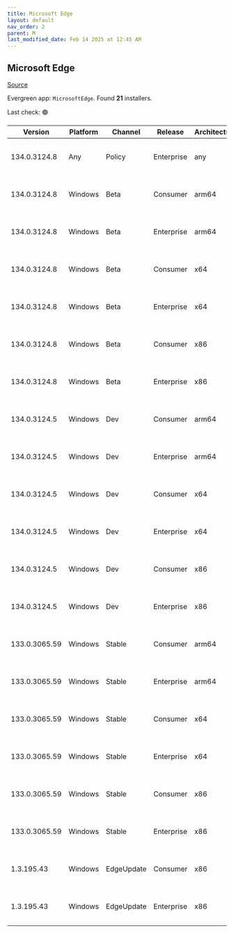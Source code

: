 ```yaml
---
title: Microsoft Edge
layout: default
nav_order: 2
parent: M
last_modified_date: Feb 14 2025 at 12:45 AM
---
```


## Microsoft Edge

[Source](https://www.microsoft.com/edge)

Evergreen app: `MicrosoftEdge`. Found **21** installers.

Last check: 🟢

| Version       | Platform | Channel    | Release    | Architecture | Hash                                                             | URI                                                                                                                                                                                                                                                                                                                      |
| ------------- | -------- | ---------- | ---------- | ------------ | ---------------------------------------------------------------- | ------------------------------------------------------------------------------------------------------------------------------------------------------------------------------------------------------------------------------------------------------------------------------------------------------------------------ |
| 134.0.3124.8  | Any      | Policy     | Enterprise | any          | D7A861186137D93E343CAAA54DFA16BC5AFE2CFA6F0497BD9007492147399255 | [https://msedge.sf.dl.delivery.mp.microsoft.com/filestreamingservice/files/7bb2d3f2-f8ce-4095-91f1-ccc5bc21feb4/MicrosoftEdgePolicyTemplates.cab](https://msedge.sf.dl.delivery.mp.microsoft.com/filestreamingservice/files/7bb2d3f2-f8ce-4095-91f1-ccc5bc21feb4/MicrosoftEdgePolicyTemplates.cab)                       |
| 134.0.3124.8  | Windows  | Beta       | Consumer   | arm64        | 2C7978D9D090799BED21107EFFCA1112BF4798A02AF2AC34984F2FD9FB8B1C50 | [https://msedge.sf.dl.delivery.mp.microsoft.com/filestreamingservice/files/4250a258-ac3e-4262-9959-60ade9ad7527/MicrosoftEdgeBetaEnterpriseARM64.msi](https://msedge.sf.dl.delivery.mp.microsoft.com/filestreamingservice/files/4250a258-ac3e-4262-9959-60ade9ad7527/MicrosoftEdgeBetaEnterpriseARM64.msi)               |
| 134.0.3124.8  | Windows  | Beta       | Enterprise | arm64        | 2C7978D9D090799BED21107EFFCA1112BF4798A02AF2AC34984F2FD9FB8B1C50 | [https://msedge.sf.dl.delivery.mp.microsoft.com/filestreamingservice/files/4250a258-ac3e-4262-9959-60ade9ad7527/MicrosoftEdgeBetaEnterpriseARM64.msi](https://msedge.sf.dl.delivery.mp.microsoft.com/filestreamingservice/files/4250a258-ac3e-4262-9959-60ade9ad7527/MicrosoftEdgeBetaEnterpriseARM64.msi)               |
| 134.0.3124.8  | Windows  | Beta       | Consumer   | x64          | 9EC1F9358BCC9452AF33A7495310795751A4F5F451C1EDCE7154574CED5636BC | [https://msedge.sf.dl.delivery.mp.microsoft.com/filestreamingservice/files/11ef0f36-8716-4cff-b5b0-6ea033599109/MicrosoftEdgeBetaEnterpriseX64.msi](https://msedge.sf.dl.delivery.mp.microsoft.com/filestreamingservice/files/11ef0f36-8716-4cff-b5b0-6ea033599109/MicrosoftEdgeBetaEnterpriseX64.msi)                   |
| 134.0.3124.8  | Windows  | Beta       | Enterprise | x64          | 9EC1F9358BCC9452AF33A7495310795751A4F5F451C1EDCE7154574CED5636BC | [https://msedge.sf.dl.delivery.mp.microsoft.com/filestreamingservice/files/11ef0f36-8716-4cff-b5b0-6ea033599109/MicrosoftEdgeBetaEnterpriseX64.msi](https://msedge.sf.dl.delivery.mp.microsoft.com/filestreamingservice/files/11ef0f36-8716-4cff-b5b0-6ea033599109/MicrosoftEdgeBetaEnterpriseX64.msi)                   |
| 134.0.3124.8  | Windows  | Beta       | Consumer   | x86          | 7881DE01995414BDE77693051CE6ECA933667ECA12FFE34F81A6D0138A99ACDF | [https://msedge.sf.dl.delivery.mp.microsoft.com/filestreamingservice/files/9c225d6b-469c-49ea-8913-7be9f2a1b842/MicrosoftEdgeBetaEnterpriseX86.msi](https://msedge.sf.dl.delivery.mp.microsoft.com/filestreamingservice/files/9c225d6b-469c-49ea-8913-7be9f2a1b842/MicrosoftEdgeBetaEnterpriseX86.msi)                   |
| 134.0.3124.8  | Windows  | Beta       | Enterprise | x86          | 7881DE01995414BDE77693051CE6ECA933667ECA12FFE34F81A6D0138A99ACDF | [https://msedge.sf.dl.delivery.mp.microsoft.com/filestreamingservice/files/9c225d6b-469c-49ea-8913-7be9f2a1b842/MicrosoftEdgeBetaEnterpriseX86.msi](https://msedge.sf.dl.delivery.mp.microsoft.com/filestreamingservice/files/9c225d6b-469c-49ea-8913-7be9f2a1b842/MicrosoftEdgeBetaEnterpriseX86.msi)                   |
| 134.0.3124.5  | Windows  | Dev        | Consumer   | arm64        | 4BE4F09B5C3F8B21E07B67FCCDE96C62E7D977644A9976E93378C96ACC18A2EE | [https://msedge.sf.dl.delivery.mp.microsoft.com/filestreamingservice/files/3482eaca-a409-4101-a9e8-ad6e53493f53/MicrosoftEdgeDevEnterpriseARM64.msi](https://msedge.sf.dl.delivery.mp.microsoft.com/filestreamingservice/files/3482eaca-a409-4101-a9e8-ad6e53493f53/MicrosoftEdgeDevEnterpriseARM64.msi)                 |
| 134.0.3124.5  | Windows  | Dev        | Enterprise | arm64        | 4BE4F09B5C3F8B21E07B67FCCDE96C62E7D977644A9976E93378C96ACC18A2EE | [https://msedge.sf.dl.delivery.mp.microsoft.com/filestreamingservice/files/3482eaca-a409-4101-a9e8-ad6e53493f53/MicrosoftEdgeDevEnterpriseARM64.msi](https://msedge.sf.dl.delivery.mp.microsoft.com/filestreamingservice/files/3482eaca-a409-4101-a9e8-ad6e53493f53/MicrosoftEdgeDevEnterpriseARM64.msi)                 |
| 134.0.3124.5  | Windows  | Dev        | Consumer   | x64          | 7EFF31806A014276233A1924E2848BC2C773F3B95AACCAA9594B218C73340CA8 | [https://msedge.sf.dl.delivery.mp.microsoft.com/filestreamingservice/files/73de3a5f-31cb-42e7-902f-d5351c581e7c/MicrosoftEdgeDevEnterpriseX64.msi](https://msedge.sf.dl.delivery.mp.microsoft.com/filestreamingservice/files/73de3a5f-31cb-42e7-902f-d5351c581e7c/MicrosoftEdgeDevEnterpriseX64.msi)                     |
| 134.0.3124.5  | Windows  | Dev        | Enterprise | x64          | 7EFF31806A014276233A1924E2848BC2C773F3B95AACCAA9594B218C73340CA8 | [https://msedge.sf.dl.delivery.mp.microsoft.com/filestreamingservice/files/73de3a5f-31cb-42e7-902f-d5351c581e7c/MicrosoftEdgeDevEnterpriseX64.msi](https://msedge.sf.dl.delivery.mp.microsoft.com/filestreamingservice/files/73de3a5f-31cb-42e7-902f-d5351c581e7c/MicrosoftEdgeDevEnterpriseX64.msi)                     |
| 134.0.3124.5  | Windows  | Dev        | Consumer   | x86          | 28DC9466A8F073F00325D35AC989D3181571135EB5947BBC08C2196CF378BF45 | [https://msedge.sf.dl.delivery.mp.microsoft.com/filestreamingservice/files/3c60c709-92d5-4ff4-bc32-eaa5328f18fa/MicrosoftEdgeDevEnterpriseX86.msi](https://msedge.sf.dl.delivery.mp.microsoft.com/filestreamingservice/files/3c60c709-92d5-4ff4-bc32-eaa5328f18fa/MicrosoftEdgeDevEnterpriseX86.msi)                     |
| 134.0.3124.5  | Windows  | Dev        | Enterprise | x86          | 28DC9466A8F073F00325D35AC989D3181571135EB5947BBC08C2196CF378BF45 | [https://msedge.sf.dl.delivery.mp.microsoft.com/filestreamingservice/files/3c60c709-92d5-4ff4-bc32-eaa5328f18fa/MicrosoftEdgeDevEnterpriseX86.msi](https://msedge.sf.dl.delivery.mp.microsoft.com/filestreamingservice/files/3c60c709-92d5-4ff4-bc32-eaa5328f18fa/MicrosoftEdgeDevEnterpriseX86.msi)                     |
| 133.0.3065.59 | Windows  | Stable     | Consumer   | arm64        | 45ADBB4B0C7E666E33D37A8C446915CE022D790C049B308B75B51535ED1DA3A4 | [https://msedge.sf.dl.delivery.mp.microsoft.com/filestreamingservice/files/f45648e6-2d13-49dd-a504-41f77b78b6bd/MicrosoftEdgeEnterpriseARM64.msi](https://msedge.sf.dl.delivery.mp.microsoft.com/filestreamingservice/files/f45648e6-2d13-49dd-a504-41f77b78b6bd/MicrosoftEdgeEnterpriseARM64.msi)                       |
| 133.0.3065.59 | Windows  | Stable     | Enterprise | arm64        | 45ADBB4B0C7E666E33D37A8C446915CE022D790C049B308B75B51535ED1DA3A4 | [https://msedge.sf.dl.delivery.mp.microsoft.com/filestreamingservice/files/f45648e6-2d13-49dd-a504-41f77b78b6bd/MicrosoftEdgeEnterpriseARM64.msi](https://msedge.sf.dl.delivery.mp.microsoft.com/filestreamingservice/files/f45648e6-2d13-49dd-a504-41f77b78b6bd/MicrosoftEdgeEnterpriseARM64.msi)                       |
| 133.0.3065.59 | Windows  | Stable     | Consumer   | x64          | 7C3B3AC6CC7034B94EC61303C55844D7DC2E06C7830295B54790607E67110324 | [https://msedge.sf.dl.delivery.mp.microsoft.com/filestreamingservice/files/f9f5e847-b297-4ae6-899b-428b17714bea/MicrosoftEdgeEnterpriseX64.msi](https://msedge.sf.dl.delivery.mp.microsoft.com/filestreamingservice/files/f9f5e847-b297-4ae6-899b-428b17714bea/MicrosoftEdgeEnterpriseX64.msi)                           |
| 133.0.3065.59 | Windows  | Stable     | Enterprise | x64          | 7C3B3AC6CC7034B94EC61303C55844D7DC2E06C7830295B54790607E67110324 | [https://msedge.sf.dl.delivery.mp.microsoft.com/filestreamingservice/files/f9f5e847-b297-4ae6-899b-428b17714bea/MicrosoftEdgeEnterpriseX64.msi](https://msedge.sf.dl.delivery.mp.microsoft.com/filestreamingservice/files/f9f5e847-b297-4ae6-899b-428b17714bea/MicrosoftEdgeEnterpriseX64.msi)                           |
| 133.0.3065.59 | Windows  | Stable     | Consumer   | x86          | E270AD57B71F01533E3203CD35285483EAF046DA8F618C7CB71AAB634BFF809F | [https://msedge.sf.dl.delivery.mp.microsoft.com/filestreamingservice/files/4db8facb-7c99-4ff2-ae37-cc41e58d0f2b/MicrosoftEdgeEnterpriseX86.msi](https://msedge.sf.dl.delivery.mp.microsoft.com/filestreamingservice/files/4db8facb-7c99-4ff2-ae37-cc41e58d0f2b/MicrosoftEdgeEnterpriseX86.msi)                           |
| 133.0.3065.59 | Windows  | Stable     | Enterprise | x86          | E270AD57B71F01533E3203CD35285483EAF046DA8F618C7CB71AAB634BFF809F | [https://msedge.sf.dl.delivery.mp.microsoft.com/filestreamingservice/files/4db8facb-7c99-4ff2-ae37-cc41e58d0f2b/MicrosoftEdgeEnterpriseX86.msi](https://msedge.sf.dl.delivery.mp.microsoft.com/filestreamingservice/files/4db8facb-7c99-4ff2-ae37-cc41e58d0f2b/MicrosoftEdgeEnterpriseX86.msi)                           |
| 1.3.195.43    | Windows  | EdgeUpdate | Consumer   | x86          | DAC76CE6445BAEAE894875C114C76F95507539CB32A581F152B6F4ED4FF43819 | [https://msedge.sf.dl.delivery.mp.microsoft.com/filestreamingservice/files/ff8e6bca-29e7-4bac-a944-15bc3997888f/MicrosoftEdgeUpdateSetup_X86_1.3.195.43.exe](https://msedge.sf.dl.delivery.mp.microsoft.com/filestreamingservice/files/ff8e6bca-29e7-4bac-a944-15bc3997888f/MicrosoftEdgeUpdateSetup_X86_1.3.195.43.exe) |
| 1.3.195.43    | Windows  | EdgeUpdate | Enterprise | x86          | DAC76CE6445BAEAE894875C114C76F95507539CB32A581F152B6F4ED4FF43819 | [https://msedge.sf.dl.delivery.mp.microsoft.com/filestreamingservice/files/ff8e6bca-29e7-4bac-a944-15bc3997888f/MicrosoftEdgeUpdateSetup_X86_1.3.195.43.exe](https://msedge.sf.dl.delivery.mp.microsoft.com/filestreamingservice/files/ff8e6bca-29e7-4bac-a944-15bc3997888f/MicrosoftEdgeUpdateSetup_X86_1.3.195.43.exe) |
